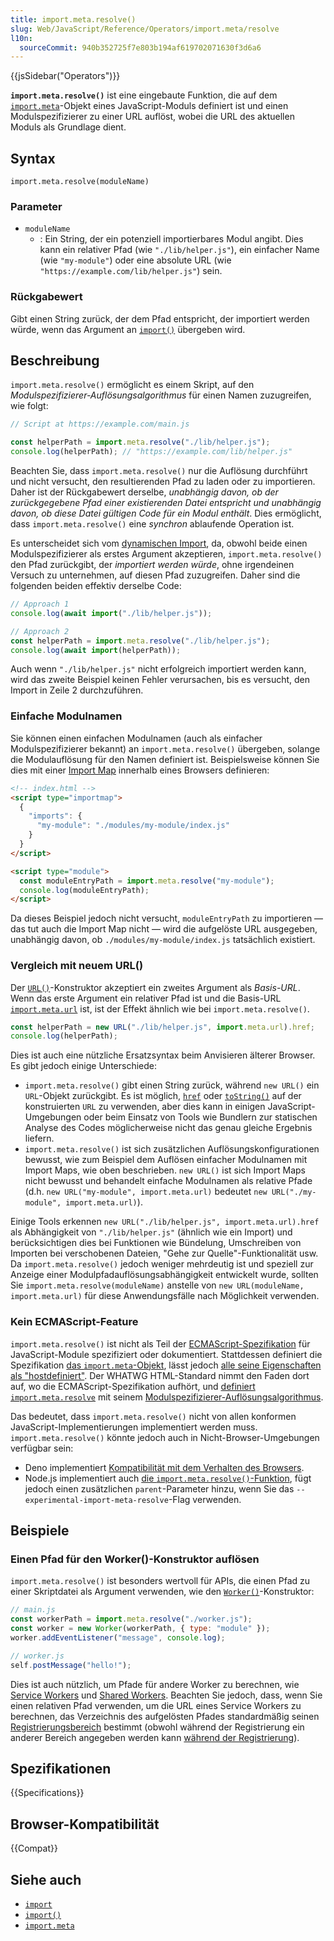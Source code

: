 ```yaml
---
title: import.meta.resolve()
slug: Web/JavaScript/Reference/Operators/import.meta/resolve
l10n:
  sourceCommit: 940b352725f7e803b194af619702071630f3d6a6
---
```


{{jsSidebar("Operators")}}

**`import.meta.resolve()`** ist eine eingebaute Funktion, die auf dem [`import.meta`](/de/docs/Web/JavaScript/Reference/Operators/import.meta)-Objekt eines JavaScript-Moduls definiert ist und einen Modulspezifizierer zu einer URL auflöst, wobei die URL des aktuellen Moduls als Grundlage dient.

## Syntax

```js-nolint
import.meta.resolve(moduleName)
```

### Parameter

- `moduleName`
  - : Ein String, der ein potenziell importierbares Modul angibt. Dies kann ein relativer Pfad (wie `"./lib/helper.js"`), ein einfacher Name (wie `"my-module"`) oder eine absolute URL (wie `"https://example.com/lib/helper.js"`) sein.

### Rückgabewert

Gibt einen String zurück, der dem Pfad entspricht, der importiert werden würde, wenn das Argument an [`import()`](/de/docs/Web/JavaScript/Reference/Operators/import) übergeben wird.

## Beschreibung

`import.meta.resolve()` ermöglicht es einem Skript, auf den _Modulspezifizierer-Auflösungsalgorithmus_ für einen Namen zuzugreifen, wie folgt:

```js
// Script at https://example.com/main.js

const helperPath = import.meta.resolve("./lib/helper.js");
console.log(helperPath); // "https://example.com/lib/helper.js"
```

Beachten Sie, dass `import.meta.resolve()` nur die Auflösung durchführt und nicht versucht, den resultierenden Pfad zu laden oder zu importieren. Daher ist der Rückgabewert derselbe, _unabhängig davon, ob der zurückgegebene Pfad einer existierenden Datei entspricht und unabhängig davon, ob diese Datei gültigen Code für ein Modul enthält_. Dies ermöglicht, dass `import.meta.resolve()` eine _synchron_ ablaufende Operation ist.

Es unterscheidet sich vom [dynamischen Import](/de/docs/Web/JavaScript/Reference/Operators/import), da, obwohl beide einen Modulspezifizierer als erstes Argument akzeptieren, `import.meta.resolve()` den Pfad zurückgibt, der _importiert werden würde_, ohne irgendeinen Versuch zu unternehmen, auf diesen Pfad zuzugreifen. Daher sind die folgenden beiden effektiv derselbe Code:

```js
// Approach 1
console.log(await import("./lib/helper.js"));

// Approach 2
const helperPath = import.meta.resolve("./lib/helper.js");
console.log(await import(helperPath));
```

Auch wenn `"./lib/helper.js"` nicht erfolgreich importiert werden kann, wird das zweite Beispiel keinen Fehler verursachen, bis es versucht, den Import in Zeile 2 durchzuführen.

### Einfache Modulnamen

Sie können einen einfachen Modulnamen (auch als einfacher Modulspezifizierer bekannt) an `import.meta.resolve()` übergeben, solange die Modulauflösung für den Namen definiert ist. Beispielsweise können Sie dies mit einer [Import Map](/de/docs/Web/JavaScript/Guide/Modules#importing_modules_using_import_maps) innerhalb eines Browsers definieren:

```html
<!-- index.html -->
<script type="importmap">
  {
    "imports": {
      "my-module": "./modules/my-module/index.js"
    }
  }
</script>

<script type="module">
  const moduleEntryPath = import.meta.resolve("my-module");
  console.log(moduleEntryPath);
</script>
```

Da dieses Beispiel jedoch nicht versucht, `moduleEntryPath` zu importieren — das tut auch die Import Map nicht — wird die aufgelöste URL ausgegeben, unabhängig davon, ob `./modules/my-module/index.js` tatsächlich existiert.

### Vergleich mit neuem URL()

Der [`URL()`](/de/docs/Web/API/URL/URL)-Konstruktor akzeptiert ein zweites Argument als _Basis-URL_. Wenn das erste Argument ein relativer Pfad ist und die Basis-URL [`import.meta.url`](/de/docs/Web/JavaScript/Reference/Operators/import.meta#value) ist, ist der Effekt ähnlich wie bei `import.meta.resolve()`.

```js
const helperPath = new URL("./lib/helper.js", import.meta.url).href;
console.log(helperPath);
```

Dies ist auch eine nützliche Ersatzsyntax beim Anvisieren älterer Browser. Es gibt jedoch einige Unterschiede:

- `import.meta.resolve()` gibt einen String zurück, während `new URL()` ein `URL`-Objekt zurückgibt. Es ist möglich, [`href`](/de/docs/Web/API/URL/href) oder [`toString()`](/de/docs/Web/API/URL/toString) auf der konstruierten `URL` zu verwenden, aber dies kann in einigen JavaScript-Umgebungen oder beim Einsatz von Tools wie Bundlern zur statischen Analyse des Codes möglicherweise nicht das genau gleiche Ergebnis liefern.
- `import.meta.resolve()` ist sich zusätzlichen Auflösungskonfigurationen bewusst, wie zum Beispiel dem Auflösen einfacher Modulnamen mit Import Maps, wie oben beschrieben. `new URL()` ist sich Import Maps nicht bewusst und behandelt einfache Modulnamen als relative Pfade (d.h. `new URL("my-module", import.meta.url)` bedeutet `new URL("./my-module", import.meta.url)`).

Einige Tools erkennen `new URL("./lib/helper.js", import.meta.url).href` als Abhängigkeit von `"./lib/helper.js"` (ähnlich wie ein Import) und berücksichtigen dies bei Funktionen wie Bündelung, Umschreiben von Importen bei verschobenen Dateien, "Gehe zur Quelle"-Funktionalität usw. Da `import.meta.resolve()` jedoch weniger mehrdeutig ist und speziell zur Anzeige einer Modulpfadauflösungsabhängigkeit entwickelt wurde, sollten Sie `import.meta.resolve(moduleName)` anstelle von `new URL(moduleName, import.meta.url)` für diese Anwendungsfälle nach Möglichkeit verwenden.

### Kein ECMAScript-Feature

`import.meta.resolve()` ist nicht als Teil der [ECMAScript-Spezifikation](/de/docs/Web/JavaScript/JavaScript_technologies_overview#javascript_the_core_language_ecmascript) für JavaScript-Module spezifiziert oder dokumentiert. Stattdessen definiert die Spezifikation [das `import.meta`-Objekt](https://tc39.es/ecma262/multipage/ecmascript-language-expressions.html#prod-ImportMeta), lässt jedoch [alle seine Eigenschaften als "hostdefiniert"](https://tc39.es/ecma262/multipage/ecmascript-language-expressions.html#sec-hostgetimportmetaproperties). Der WHATWG HTML-Standard nimmt den Faden dort auf, wo die ECMAScript-Spezifikation aufhört, und [definiert `import.meta.resolve`](https://html.spec.whatwg.org/multipage/webappapis.html#hostgetimportmetaproperties) mit seinem [Modulspezifizierer-Auflösungsalgorithmus](https://html.spec.whatwg.org/multipage/webappapis.html#resolve-a-module-specifier).

Das bedeutet, dass `import.meta.resolve()` nicht von allen konformen JavaScript-Implementierungen implementiert werden muss. `import.meta.resolve()` könnte jedoch auch in Nicht-Browser-Umgebungen verfügbar sein:

- Deno implementiert [Kompatibilität mit dem Verhalten des Browsers](https://docs.deno.com/runtime/reference/deno_namespace_apis/#import.meta).
- Node.js implementiert auch [die `import.meta.resolve()`-Funktion](https://nodejs.org/docs/latest/api/esm.html#importmetaresolvespecifier), fügt jedoch einen zusätzlichen `parent`-Parameter hinzu, wenn Sie das `--experimental-import-meta-resolve`-Flag verwenden.

## Beispiele

### Einen Pfad für den Worker()-Konstruktor auflösen

`import.meta.resolve()` ist besonders wertvoll für APIs, die einen Pfad zu einer Skriptdatei als Argument verwenden, wie den [`Worker()`](/de/docs/Web/API/Worker/Worker)-Konstruktor:

```js
// main.js
const workerPath = import.meta.resolve("./worker.js");
const worker = new Worker(workerPath, { type: "module" });
worker.addEventListener("message", console.log);
```

```js
// worker.js
self.postMessage("hello!");
```

Dies ist auch nützlich, um Pfade für andere Worker zu berechnen, wie [Service Workers](/de/docs/Web/API/ServiceWorker) und [Shared Workers](/de/docs/Web/API/SharedWorker). Beachten Sie jedoch, dass, wenn Sie einen relativen Pfad verwenden, um die URL eines Service Workers zu berechnen, das Verzeichnis des aufgelösten Pfades standardmäßig seinen [Registrierungsbereich](/de/docs/Web/API/ServiceWorkerRegistration/scope) bestimmt (obwohl während der Registrierung ein anderer Bereich angegeben werden kann [während der Registrierung](/de/docs/Web/API/ServiceWorkerContainer/register)).

## Spezifikationen

{{Specifications}}

## Browser-Kompatibilität

{{Compat}}

## Siehe auch

- [`import`](/de/docs/Web/JavaScript/Reference/Statements/import)
- [`import()`](/de/docs/Web/JavaScript/Reference/Operators/import)
- [`import.meta`](/de/docs/Web/JavaScript/Reference/Operators/import.meta)
